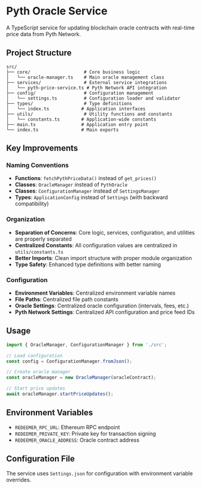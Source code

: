 # Pyth Oracle Service

A TypeScript service for updating blockchain oracle contracts with real-time price data from Pyth Network.

## Project Structure

```
src/
├── core/                    # Core business logic
│   └── oracle-manager.ts    # Main oracle management class
├── services/                # External service integrations
│   └── pyth-price-service.ts # Pyth Network API integration
├── config/                  # Configuration management
│   └── settings.ts          # Configuration loader and validator
├── types/                   # Type definitions
│   └── index.ts            # Application interfaces
├── utils/                   # Utility functions and constants
│   └── constants.ts        # Application-wide constants
├── main.ts                 # Application entry point
└── index.ts                # Main exports
```

## Key Improvements

### Naming Conventions
- **Functions**: `fetchPythPriceData()` instead of `get_prices()`
- **Classes**: `OracleManager` instead of `PythOracle`
- **Classes**: `ConfigurationManager` instead of `SettingsManager`
- **Types**: `ApplicationConfig` instead of `Settings` (with backward compatibility)

### Organization
- **Separation of Concerns**: Core logic, services, configuration, and utilities are properly separated
- **Centralized Constants**: All configuration values are centralized in `utils/constants.ts`
- **Better Imports**: Clean import structure with proper module organization
- **Type Safety**: Enhanced type definitions with better naming

### Configuration
- **Environment Variables**: Centralized environment variable names
- **File Paths**: Centralized file path constants
- **Oracle Settings**: Centralized oracle configuration (intervals, fees, etc.)
- **Pyth Network Settings**: Centralized API configuration and price feed IDs

## Usage

```typescript
import { OracleManager, ConfigurationManager } from './src';

// Load configuration
const config = ConfigurationManager.fromJson();

// Create oracle manager
const oracleManager = new OracleManager(oracleContract);

// Start price updates
await oracleManager.startPriceUpdates();
```

## Environment Variables

- `REDEEMER_RPC_URL`: Ethereum RPC endpoint
- `REDEEMER_PRIVATE_KEY`: Private key for transaction signing
- `REDEEMER_ORACLE_ADDRESS`: Oracle contract address

## Configuration File

The service uses `Settings.json` for configuration with environment variable overrides.